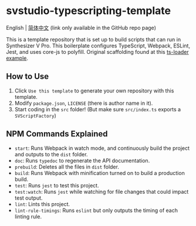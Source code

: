 # svstudio-typescripting-template

English | [简体中文](/README_zh-CN.md) (link only available in the GitHub repo page)

This is a template repository that is set up to build scripts that can run in Synthesizer V Pro.
This boilerplate configures TypeScript, Webpack, ESLint, Jest, and uses core-js to polyfill.
Original scaffolding found at this [ts-loader example](https://github.com/TypeStrong/ts-loader/tree/master/examples/fork-ts-checker-webpack-plugin).

## How to Use
1. Click `Use this template` to generate your own repository with this template.
1. Modify `package.json`, `LICENSE` (there is author name in it).
1. Start coding in the `src` folder! (But make sure `src/index.ts` exports a `SVScriptFactory`)

## NPM Commands Explained
* `start`: Runs Webpack in watch mode, and continuously build the project and outputs to the `dist` folder.
* `doc`: Runs `typedoc` to regenerate the API documentation.
* `prebuild`: Deletes all the files in `dist` folder.
* `build`: Runs Webpack with minification turned on to build a production build.
* `test`: Runs `jest` to test this project.
* `test:watch`: Runs `jest` while watching for file changes that could impact test output.
* `lint`: Lints this project.
* `lint-rule-timings`: Runs `eslint` but only outputs the timing of each linting rule.
